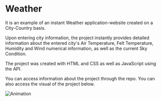 # Weather

It is an example of an instant Weather application-website created on a City-Country basis.

Upon entering city information, the project instantly provides detailed information about the entered city's Air Temperature, Felt Temperature, Humidity and Wind numerical information, as well as the current Sky Condition.

The project was created with HTML and CSS as well as JavaScript using the API.

You can access information about the project through the repo. You can also access the visual of the project below.

![Animation](https://github.com/oranmehmetsirin/Weather/blob/main/gif.gif?raw=true)
